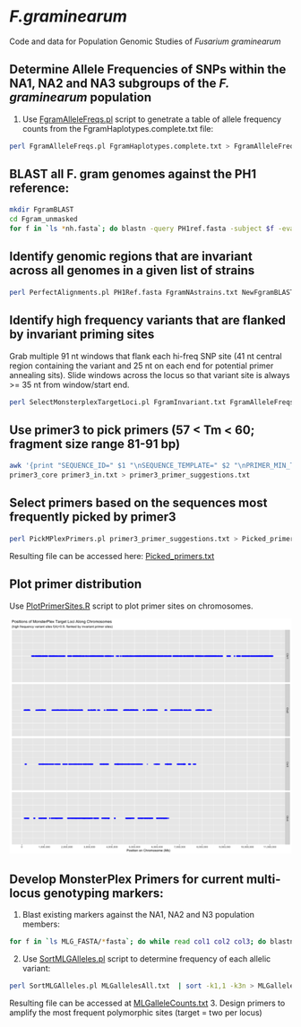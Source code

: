 # _F.graminearum_
Code and data for Population Genomic Studies of _Fusarium graminearum_

## Determine Allele Frequencies of SNPs within the NA1, NA2 and NA3 subgroups of the _F. graminearum_ population
1. Use [FgramAlleleFreqs.pl](/scripts/FgramAlleleFreqs.pl) script to genetrate a table of allele frequency counts from the FgramHaplotypes.complete.txt file:
```bash
perl FgramAlleleFreqs.pl FgramHaplotypes.complete.txt > FgramAlleleFreqs.txt
```
## BLAST all F. gram genomes against the PH1 reference:
```bash
mkdir FgramBLAST
cd Fgram_unmasked
for f in `ls *nh.fasta`; do blastn -query PH1ref.fasta -subject $f -evalue 1e-20 -max_target_seqs 20000 -outfmt '6 qseqid sseqid qstart qend sstart send btop' > ../FgramBLAST/PH1.${f/_*/}.BLAST; done
```
## Identify genomic regions that are invariant across all genomes in a given list of strains
```bash
perl PerfectAlignments.pl PH1Ref.fasta FgramNAstrains.txt NewFgramBLAST > FgramInvariant.txt
```
## Identify high frequency variants that are flanked by invariant priming sites
Grab multiple 91 nt windows that flank each hi-freq SNP site (41 nt central region containing the variant and 25 nt on each end for potential primer annealing sits). Slide windows across the locus so that variant site is always >= 35 nt from window/start end.
```bash
perl SelectMonsterplexTargetLoci.pl FgramInvariant.txt FgramAlleleFreqs.txt ClusteredHiFreqSNPs.txt 50 > MPlex_target_candidates.txt
```
## Use primer3 to pick primers (57 < Tm < 60; fragment size range 81-91 bp)
```bash
awk '{print "SEQUENCE_ID=" $1 "\nSEQUENCE_TEMPLATE=" $2 "\nPRIMER_MIN_TM=57\nPRIMER_MAX_TM=60\nPRIMER_PRODUCT_SIZE=81-91\nPRIMER_NUM_RETURN=1\n="}' MPlex_target_candidates.txt > primer3_in.txt
primer3_core primer3_in.txt > primer3_primer_suggestions.txt
```
## Select primers based on the sequences most frequently picked by primer3
```bash
perl PickMPlexPrimers.pl primer3_primer_suggestions.txt > Picked_primers.txt
```
Resulting file can be accessed here: [Picked_primers.txt](/data/Picked_primers.txt)

## Plot primer distribution
Use [PlotPrimerSites.R](/scripts/PlotPrimerSites.R) script to plot primer sites on chromosomes.

![MonsterPlexTargets.png](/data/MonsterPlexTargets.png)

## Develop MonsterPlex Primers for current multi-locus genotyping markers:
1. Blast existing markers against the NA1, NA2 and N3 population members:
```bash
for f in `ls MLG_FASTA/*fasta`; do while read col1 col2 col3; do blastn -query $f -subject Documents/FGRAM/FgramFasta/${col1}_nh_masked.fasta -outfmt '6 qseqid sseqid qlen qstart qend sstart send btop' | awk '$5 - $4 == $3 - 1 {print $1, $8}'; done < FgramNAstrains.txt; done > MLGallelesAll.txt
```
2. Use [SortMLGAlleles.pl](/scripts/SortMLGAlleles.pl) script to determine frequency of each allelic variant:
```bash
perl SortMLGAlleles.pl MLGallelesAll.txt  | sort -k1,1 -k3n > MLGalleleCounts.txt
```
Resulting file can be accessed at [MLGalleleCounts.txt](/data/MLGalleleCounts.txt)
3. Design primers to amplify the most frequent polymorphic sites (target = two per locus) 
